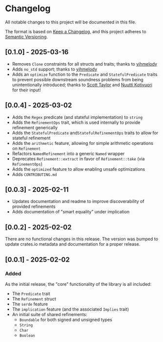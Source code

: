 # Changelog

All notable changes to this project will be documented in this file.

The format is based on [Keep a Changelog](https://keepachangelog.com/en/1.1.0/), and this project
adheres to [Semantic Versioning](https://semver.org/spec/v2.0.0.html).

## [0.1.0] - 2025-03-16

- Removes `Clone` constraints for all structs and traits; thanks to
  [yjhmelody](https://github.com/yjhmelody)
- Adds `no_std` support; thanks to [yjhmelody](https://github.com/yjhmelody)
- Adds an `optimize` function to the `Predicate` and `StatefulPredicate` traits to prevent possible
  downstream soundness problems from being unintentionally introduced; thanks to
  [Scott Taylor](https://github.com/scott2000) and [Nuutti Kotivuori](https://github.com/nakedible)
  for their input!

## [0.0.4] - 2025-03-02

- Adds the `Regex` predicate (and stateful implementation) to `string`
- Adds the `RefinementOps` trait, which is used internally to provide refinement generically
- Adds the `StatefulPredicate` and`StatefulRefinementOps` traits to allow for stateful refinement
- Adds the `arithmetic` feature, allowing for simple arithmetic operations on `Refinement`
- Refactors `NamedRefinement` into a generic `Named` wrapper
- Deprecates `Refinement::extract` in favor of `Refinement::take` (via `RefinementOps`)
- Adds the `optimized` feature to allow enabling unsafe optimizations
- Adds `CONTRIBUTING.md`

## [0.0.3] - 2025-02-11

- Updates documentation and readme to improve discoverability of provided refinements
- Adds documentation of "smart equality" under implication

## [0.0.2] - 2025-02-02

There are no functional changes in this release. The version was bumped to update crates.io metadata
and documentation for a proper release.

## [0.0.1] - 2025-02-02

### Added

As the initial release, the "core" functionality of the library is all included:

- The `Predicate` trait
- The `Refinement` struct
- The `serde` feature
- The `implication` feature (and the associated `Implies` trait)
- An initial suite of shared refinements:
  - `Boundable` for both signed and unsigned types
  - `String`
  - `Char`
  - `Boolean`
